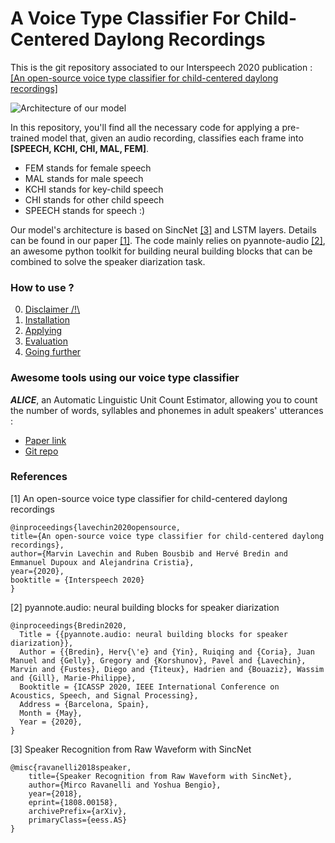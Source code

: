 # A Voice Type Classifier For Child-Centered Daylong Recordings

This is the git repository associated to our Interspeech 2020 publication : [[An open-source voice type classifier for child-centered daylong recordings]](https://arxiv.org/abs/2005.12656)

![Architecture of our model](docs/figures/archi_sincnet.png)

In this repository, you'll find all the necessary code for applying a pre-trained model that, given an audio recording, classifies each frame into **[SPEECH, KCHI, CHI, MAL, FEM]**.
- FEM stands for female speech
- MAL stands for male speech
- KCHI stands for key-child speech
- CHI stands for other child speech
- SPEECH stands for speech :)

Our model's architecture is based on SincNet [[3]](https://github.com/mravanelli/SincNet/) and LSTM layers.
Details can be found in our paper [[1]](https://arxiv.org/abs/2005.12656).
The code mainly relies on pyannote-audio [[2]](https://github.com/pyannote/pyannote-audio), an awesome python toolkit for building neural building blocks that can be combined to solve the speaker diarization task.

### How to use ?

0) [Disclaimer /!\\](./docs/disclaimer.md)
1) [Installation](./docs/installation.md)
2) [Applying](./docs/applying.md)
3) [Evaluation](./docs/evaluations.md)
4) [Going further](./docs/going_further.md)

### Awesome tools using our voice type classifier

***ALICE***, an Automatic Linguistic Unit Count Estimator, allowing you to count the number of words, syllables and phonemes in adult speakers' utterances : 

- [Paper link](https://psyarxiv.com/p95dz/)
- [Git repo](https://github.com/orasanen/ALICE)

### References
[1] An open-source voice type classifier for child-centered daylong recordings

```text
@inproceedings{lavechin2020opensource,
title={An open-source voice type classifier for child-centered daylong recordings},
author={Marvin Lavechin and Ruben Bousbib and Hervé Bredin and Emmanuel Dupoux and Alejandrina Cristia},
year={2020},
booktitle = {Interspeech 2020}
}
```

[2] pyannote.audio: neural building blocks for speaker diarization

```text
@inproceedings{Bredin2020,
  Title = {{pyannote.audio: neural building blocks for speaker diarization}},
  Author = {{Bredin}, Herv{\'e} and {Yin}, Ruiqing and {Coria}, Juan Manuel and {Gelly}, Gregory and {Korshunov}, Pavel and {Lavechin}, Marvin and {Fustes}, Diego and {Titeux}, Hadrien and {Bouaziz}, Wassim and {Gill}, Marie-Philippe},
  Booktitle = {ICASSP 2020, IEEE International Conference on Acoustics, Speech, and Signal Processing},
  Address = {Barcelona, Spain},
  Month = {May},
  Year = {2020},
}
```

[3] Speaker Recognition from Raw Waveform with SincNet

```text
@misc{ravanelli2018speaker,
    title={Speaker Recognition from Raw Waveform with SincNet},
    author={Mirco Ravanelli and Yoshua Bengio},
    year={2018},
    eprint={1808.00158},
    archivePrefix={arXiv},
    primaryClass={eess.AS}
}
```
